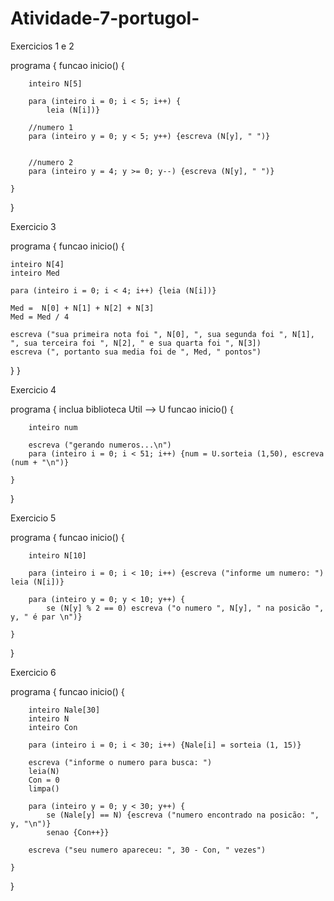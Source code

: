 # Atividade-7-portugol-

Exercicios 1 e 2

programa {
	funcao inicio() {
		
		inteiro N[5]
		
		para (inteiro i = 0; i < 5; i++) {
		    leia (N[i])}
		
		//numero 1
		para (inteiro y = 0; y < 5; y++) {escreva (N[y], " ")}
		
		
		//numero 2
		para (inteiro y = 4; y >= 0; y--) {escreva (N[y], " ")}
		 
	}
}



Exercicio 3

programa { funcao inicio() {

	inteiro N[4]
	inteiro Med
	
	para (inteiro i = 0; i < 4; i++) {leia (N[i])}
	
	Med =  N[0] + N[1] + N[2] + N[3]
	Med = Med / 4
	
	escreva ("sua primeira nota foi ", N[0], ", sua segunda foi ", N[1], ", sua terceira foi ", N[2], " e sua quarta foi ", N[3])
	escreva (", portanto sua media foi de ", Med, " pontos")
	
}
}



Exercicio 4

programa { 
    inclua biblioteca Util --> U
	funcao inicio() {
		
		inteiro num
		
		escreva ("gerando numeros...\n")
		para (inteiro i = 0; i < 51; i++) {num = U.sorteia (1,50), escreva (num + "\n")} 
		
	}
}



Exercicio 5

programa {
	funcao inicio() {
		
		inteiro N[10]
		
		para (inteiro i = 0; i < 10; i++) {escreva ("informe um numero: ") leia (N[i])}
		
		para (inteiro y = 0; y < 10; y++) {
		    se (N[y] % 2 == 0) escreva ("o numero ", N[y], " na posicão ", y, " é par \n")}
		
	}
}



Exercicio 6

programa {
	funcao inicio() {
		
		inteiro Nale[30]
		inteiro N
		inteiro Con 
		
		para (inteiro i = 0; i < 30; i++) {Nale[i] = sorteia (1, 15)}
		
		escreva ("informe o numero para busca: ")
		leia(N)
		Con = 0
		limpa()
		
		para (inteiro y = 0; y < 30; y++) {
		    se (Nale[y] == N) {escreva ("numero encontrado na posicão: ", y, "\n")}
		    senao {Con++}}
		    
		escreva ("seu numero apareceu: ", 30 - Con, " vezes")
		
	}
}
